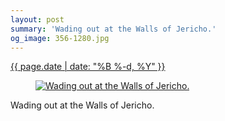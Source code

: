 ```yaml
---
layout: post
summary: 'Wading out at the Walls of Jericho.'
og_image: 356-1280.jpg
---
```


<div class="post">
 <time>
  <a href="/356">
   {{ page.date | date: "%B %-d, %Y" }}
  </a>
 </time>
 <a href="/356">
  <figure data-taken="8/15/2014">
   <img alt="Wading out at the Walls of Jericho." sizes="(min-width: 700px) 50vw, calc(100vw - 2rem)" src="{{ site.assets_url }}/356-640.jpg" srcset="{{ site.assets_url }}/356-1280.jpg 1280w, {{ site.assets_url }}/356-960.jpg 960w, {{ site.assets_url }}/356-640.jpg 640w, {{ site.assets_url }}/356-320.jpg 320w"/>
  </figure>
 </a>
 <span>
  Wading out at the Walls of Jericho.
 </span>
</div>
